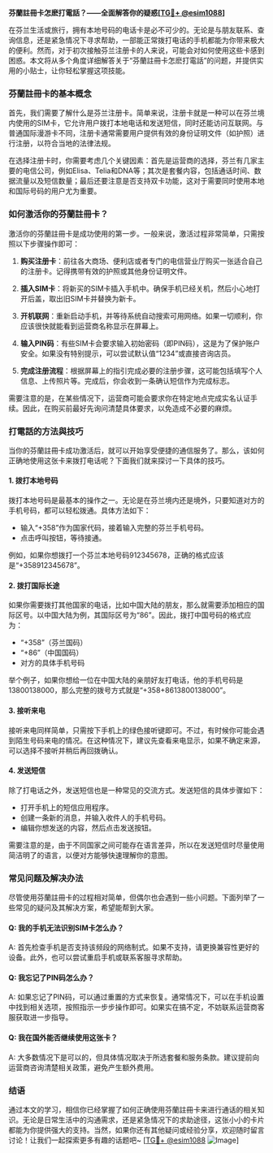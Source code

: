 **芬蘭註冊卡怎麽打電話？——全面解答你的疑惑[[TG💪+ @esim1088](https://t.me/s/esim1088)]**

在芬兰生活或旅行，拥有本地号码的电话卡是必不可少的。无论是与朋友联系、查询信息，还是紧急情况下寻求帮助，一部能正常拨打电话的手机都能为你带来极大的便利。然而，对于初次接触芬兰注册卡的人来说，可能会对如何使用这些卡感到困惑。本文将从多个角度详细解答关于“芬蘭註冊卡怎麽打電話”的问题，并提供实用的小贴士，让你轻松掌握这项技能。

### 芬蘭註冊卡的基本概念

首先，我们需要了解什么是芬兰注册卡。简单来说，注册卡就是一种可以在芬兰境内使用的SIM卡，它允许用户拨打本地电话和发送短信，同时还能访问互联网。与普通国际漫游卡不同，注册卡通常需要用户提供有效的身份证明文件（如护照）进行注册，以符合当地的法律法规。

在选择注册卡时，你需要考虑几个关键因素：首先是运营商的选择，芬兰有几家主要的电信公司，例如Elisa、Telia和DNA等；其次是套餐内容，包括通话时间、数据流量以及短信数量；最后还要注意是否支持双卡功能，这对于需要同时使用本地和国际号码的用户尤为重要。

### 如何激活你的芬蘭註冊卡？

激活你的芬蘭註冊卡是成功使用的第一步。一般来说，激活过程非常简单，只需按照以下步骤操作即可：

1. **购买注册卡**：前往各大商场、便利店或者专门的电信营业厅购买一张适合自己的注册卡。记得携带有效的护照或其他身份证明文件。
   
2. **插入SIM卡**：将新买的SIM卡插入手机中。确保手机已经关机，然后小心地打开后盖，取出旧SIM卡并替换为新卡。

3. **开机联网**：重新启动手机，并等待系统自动搜索可用网络。如果一切顺利，你应该很快就能看到运营商名称显示在屏幕上。

4. **输入PIN码**：有些SIM卡会要求输入初始密码（即PIN码），这是为了保护账户安全。如果没有特别提示，可以尝试默认值“1234”或直接咨询店员。

5. **完成注册流程**：根据屏幕上的指引完成必要的注册步骤，这可能包括填写个人信息、上传照片等。完成后，你会收到一条确认短信作为完成标志。

需要注意的是，在某些情况下，运营商可能会要求你在特定地点完成实名认证手续。因此，在购买前最好先询问清楚具体要求，以免造成不必要的麻烦。

### 打電話的方法與技巧

当你的芬蘭註冊卡成功激活后，就可以开始享受便捷的通信服务了。那么，该如何正确地使用这张卡来拨打电话呢？下面我们就来探讨一下具体的技巧。

#### 1. 拨打本地号码

拨打本地号码是最基本的操作之一。无论是在芬兰境内还是境外，只要知道对方的手机号码，都可以轻松拨通。具体方法如下：

- 输入“+358”作为国家代码，接着输入完整的芬兰手机号码。
- 点击呼叫按钮，等待接通。

例如，如果你想拨打一个芬兰本地号码912345678，正确的格式应该是“+358912345678”。

#### 2. 拨打国际长途

如果你需要拨打其他国家的电话，比如中国大陆的朋友，那么就需要添加相应的国际区号。以中国大陆为例，其国际区号为“86”。因此，拨打中国号码的格式应为：

- “+358”（芬兰国码）
- “+86”（中国国码）
- 对方的具体手机号码

举个例子，如果你想给一位在中国大陆的亲朋好友打电话，他的手机号码是13800138000，那么完整的拨号方式就是“+358+8613800138000”。

#### 3. 接听来电

接听来电同样简单，只需按下手机上的绿色接听键即可。不过，有时候你可能会遇到陌生号码来电的情况。在这种情况下，建议先查看来电显示，如果不确定来源，可以选择不接听并稍后再回拨确认。

#### 4. 发送短信

除了打电话之外，发送短信也是一种常见的交流方式。发送短信的具体步骤如下：

- 打开手机上的短信应用程序。
- 创建一条新的消息，并输入收件人的手机号码。
- 编辑你想发送的内容，然后点击发送按钮。

需要注意的是，由于不同国家之间可能存在语言差异，所以在发送短信时尽量使用简洁明了的语言，以便对方能够快速理解你的意图。

### 常见问题及解决办法

尽管使用芬蘭註冊卡的过程相对简单，但偶尔也会遇到一些小问题。下面列举了一些常见的疑问及其解决方案，希望能帮到大家。

#### Q: 我的手机无法识别SIM卡怎么办？
A: 首先检查手机是否支持该频段的网络制式。如果不支持，请更换兼容性更好的设备。此外，也可以尝试重启手机或联系客服寻求帮助。

#### Q: 我忘记了PIN码怎么办？
A: 如果忘记了PIN码，可以通过重置的方式来恢复。通常情况下，可以在手机设置中找到相关选项，按照指示一步步操作即可。如果实在搞不定，不妨联系运营商客服获取进一步指导。

#### Q: 我在国外能否继续使用这张卡？
A: 大多数情况下是可以的，但具体情况取决于所选套餐和服务条款。建议提前向运营商咨询清楚相关政策，避免产生额外费用。

### 结语

通过本文的学习，相信你已经掌握了如何正确使用芬蘭註冊卡来进行通话的相关知识。无论是日常生活中的沟通需求，还是紧急情况下的求助途径，这张小小的卡片都能为你提供强大的支持。当然，如果你还有其他疑问或经验分享，欢迎随时留言讨论！让我们一起探索更多有趣的话题吧~ [[TG💪+ @esim1088](https://t.me/s/esim1088) ![Image](https://i.postimg.cc/4NQfJmqS/Snipaste-2025-05-13-00-14-12.png)]